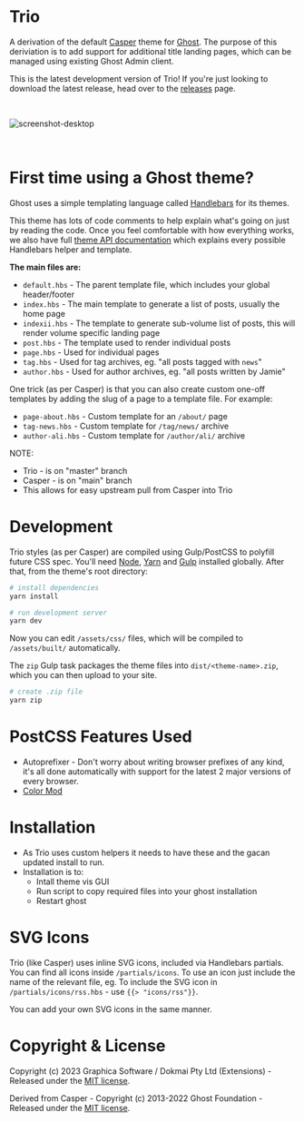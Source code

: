 # Trio

A derivation of the default [Casper](https://github.com/TryGhost/Casper) theme for [Ghost](http://github.com/tryghost/ghost/). The purpose of this deriviation is to add support for additional title landing pages, which can be managed using existing Ghost Admin client.

This is the latest development version of Trio! If you're just looking to download the latest release, head over to the [releases](https://github.com/zebity/trio/releases) page.

&nbsp;

![screenshot-desktop](https://github.com/zebity/trio/blob/master/assets/ghost-trio-theme-01.png)

&nbsp;

# First time using a Ghost theme?

Ghost uses a simple templating language called [Handlebars](http://handlebarsjs.com/) for its themes.

This theme has lots of code comments to help explain what's going on just by reading the code. Once you feel comfortable with how everything works, we also have full [theme API documentation](https://ghost.org/docs/themes/) which explains every possible Handlebars helper and template.

**The main files are:**

- `default.hbs` - The parent template file, which includes your global header/footer
- `index.hbs` - The main template to generate a list of posts, usually the home page
- `indexii.hbs` - The template to generate sub-volume list of posts, this will render volume specific landing page
- `post.hbs` - The template used to render individual posts
- `page.hbs` - Used for individual pages
- `tag.hbs` - Used for tag archives, eg. "all posts tagged with `news`"
- `author.hbs` - Used for author archives, eg. "all posts written by Jamie"

One trick (as per Casper) is that you can also create custom one-off templates by adding the slug of a page to a template file. For example:

- `page-about.hbs` - Custom template for an `/about/` page
- `tag-news.hbs` - Custom template for `/tag/news/` archive
- `author-ali.hbs` - Custom template for `/author/ali/` archive


NOTE:
- Trio - is on "master" branch
- Casper - is on "main" branch
- This allows for easy upstream pull from Casper into Trio


# Development

Trio styles (as per Casper) are compiled using Gulp/PostCSS to polyfill future CSS spec. You'll need [Node](https://nodejs.org/), [Yarn](https://yarnpkg.com/) and [Gulp](https://gulpjs.com) installed globally. After that, from the theme's root directory:

```bash
# install dependencies
yarn install

# run development server
yarn dev
```

Now you can edit `/assets/css/` files, which will be compiled to `/assets/built/` automatically.

The `zip` Gulp task packages the theme files into `dist/<theme-name>.zip`, which you can then upload to your site.

```bash
# create .zip file
yarn zip
```

# PostCSS Features Used

- Autoprefixer - Don't worry about writing browser prefixes of any kind, it's all done automatically with support for the latest 2 major versions of every browser.
- [Color Mod](https://github.com/jonathantneal/postcss-color-mod-function)

# Installation

- As Trio uses custom helpers it needs to have these and the gacan updated install to run.
- Installation is to:
  - Intall theme vis GUI
  - Run script to copy required files into your ghost installation
  - Restart ghost


# SVG Icons

Trio (like Casper) uses inline SVG icons, included via Handlebars partials. You can find all icons inside `/partials/icons`. To use an icon just include the name of the relevant file, eg. To include the SVG icon in `/partials/icons/rss.hbs` - use `{{> "icons/rss"}}`.

You can add your own SVG icons in the same manner.


# Copyright & License

Copyright (c) 2023 Graphica Software / Dokmai Pty Ltd (Extensions) - Released under the [MIT license](LICENSE).

Derived from Casper - Copyright (c) 2013-2022 Ghost Foundation - Released under the [MIT license](LICENSE).

